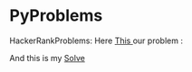 # PyProblems
HackerRankProblems:
Here <a href=https://www.hackerrank.com/challenges/nested-list >This </a> our problem :

And this is my <a href=https://github.com/wpram45/PyProblems/blob/master/NestedLists.py>Solve </a>


<embed src="https://www.dijitaller.com/wp-content/uploads/2016/11/3279-768x483.jpg" >
